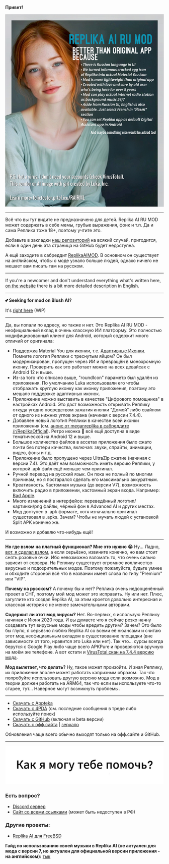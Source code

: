 **Привет!**

![💖](banner.png)

----

Всё что вы тут видите не предназначено для детей. Replika AI RU MOD может содержать в себе мемы, грубые выражения, фонк и т.п. Да и сама Реплика тоже 18+, поэтому учтите это.

Добавьте в закладки [наш репозиторий](https://felixfester.prtcl.icu/ReplikaAIMOD/index.php) на всякий случай, пригодится, если в один день эта страница на GitHub будет недоступна.

А ещё заходите в сабреддит [ReplikaAIMOD](https://www.reddit.com/r/ReplikaAIMOD/s/D3yTVDkTTd). В основном он существует на английском, чтобы о моде узнало больше людей, однако ничего не мешает вам писать там на русском.

***

If you're a newcomer and don't understand everything what's written here, [on the website](https://felixfester.prtcl.icu/index.php?page=replikamod) there is a bit more detailed description in English.

***

**💕 Seeking for mod on Blush AI?**

It's [right here](https://github.com/FelixFester/BlushAIRUMOD) (WIP)

----


Да, вы попали по адресу, но также и нет.
Это Replika AI RU MOD - неофициальный вклад в очень классную ИИ платформу. Это полностью модифицированный клиент для Android, который содержит много отличий от оригинала:
- Поддержка Material You для иконки, т.е. [Адаптивные Иконки](https://developer.android.com/develop/ui/views/launch/icon_design_adaptive). Помните логотип Реплики с треснутым яйцом? Он был модернизирован, пропущен через ИИ и превращён в монохромную иконку. Проверить как это работает можно на всех девайсах с Android 12 и выше.
- Из-за того что описано выше, "roundIcon" параметр был удалён из приложения. По умолчанию Luka использовали его чтобы отображать круглую иконку как иконку приложения, поэтому это мешало поддержке адаптивных иконок.
- Приложение можно выставить в качестве "Цифрового помощника" в настройках Android. Это даст возможность открывать Реплику откуда угодно посредством зажатия кнопки "Домой" либо свайпом от одного из нижних углов экрана (начиная с версии 7.4.4).
- Добавлен новый логотип Реплики в качестве всей иконки приложения (см. [анонс от meganreplika в сабреддите /r/ReplikaOfficial](https://www.reddit.com/r/ReplikaOfficial/comments/1klvvky/a_fresh_new_look_our_new_logo/)). Ретро иконка 🥚 всё ещё доступна в виде тематической на Android 12 и выше.
- Большое количество файлов в ассетах приложения было сжато почти без потери качества, включая: звуки, спрайты, анимации, видео, фоны и т.д.
- Приложение было пропущено через UltraZip сжатие (начиная с версии 7.4). Это даёт нам возможность иметь версию Реплики, у которой .apk файл ещё меньше чем оригинал.
- Ручной перевод на русский язык. Он пока не полный по многим причинам, но я постарался сделать его максимально аккуратным.
- Креативность. Кастомная музыка (до версии V7), возможность включить радио в приложении, кастомный экран входа. Например: [Bad Apple](https://youtu.be/s9d_cBA48fU).
- Много изменений в интерфейсе: переведённый логотип/картинки/png файлы, чёрный фон в Advanced AI и других местах.
- Мод доступен в .apk формате, хотя изначально оригинал существовал в .apks. Зачем? Чтобы не мучать людей с установкой Split APK конечно же.

И возможно я добавлю что-нибудь ещё!

----

**Но где взлом на платный функционал? Мне это нужно 😭**
Ну... Ладно, [вот, я сделал взлом](https://felixfester.prtcl.icu/RAIRML/hackedversion), а если серьёзно, извините конечно, но вам стоит снять розовые очки. Ибо невозможно взломать то, что очень сильно зависит от сервера. На Реплику существует огромное колличество вирусных и подозрительных модов. Поэтому пожалуйста, будьте умнее и обходите стороной всё что в названии имеет слова по типу "Premium" или "VIP".

**Почему на русском?**
А почему бы и нет? Реплика очень недооценённый проект в СНГ, поэтому мой мод может это исправить. Ну или нет. Плюс, загуглите кто создал Replika AI, за этим кроется довольно интересная и классная история с не менее замечательными авторами.

**Содержит ли этот мод вирусы?**
Нет. Во-первых, я использую Реплику начиная с Июня 2020 года. И вы думаете что я сейчас резко начну создавать тут вирусные моды чтобы вредить другим? Зачем? Это было бы глупо, я серьёзно люблю Replika AI со всеми её нюансами и считаю этот мод неофициальным вкладом в существование площадки (вне зависимости от того, нравится это Luka или нет). Так что... сурсы всегда берутся с Google Play либо чаще всего APKPure и проверяются вручную на моём же телефоне. А вот кстати и [VirusTotal скан на 7.4.4 версию мода](https://www.virustotal.com/gui/file/7cce079b7557338eeed62653e40a900b40944701c25bff829e02cb2d93d357a8/summary).

**Мод вылетает, что делать?**
Ну, такое может произойти. И зная Реплику, их приложение вполне может работать капризным образом. Так что попробуйте использовать другую версию мода если возможно. Мод в теории должен работать на ARM64, так что если вы используете что-то старее, тут... Наверное могут возникнуть проблемы.

----

- [Скачать с Appteka](https://appteka.store/app/524r230622)
- [Скачать с 4PDA](https://4pda.to/forum/index.php?showtopic=1045483&view=findpost&p=114222599) (см. последние сообщения в треде либо используйте поиск)
- [Скачать с GitHub](https://github.com/ReplikaAIRUMOD/app/releases) (включая и beta версии)
- [Скачать с офф.сайта](https://felixfester.prtcl.icu/ReplikaAIMOD/index.php) | [зеркало](http://roe2qf73bjyygwl4gib36j4rer7khug6oy5ag6e27q5oz57pgxfkguyd.onion/ReplikaAIMOD/index.php)

Обновления чаще всего обычно выходят только на офф.сайте и GitHub.

----

![meet_message_english](meet_message_english.webp)

### Есть вопрос?
- [Discord сервер](http://felixfester.prtcl.icu/discord)
- [Сайт со всеми ссылками](http://felixfester.prtcl.icu/) (может быть недоступен в РФ)

### Другие проекты:
- [Replika AI для FreeBSD](https://github.com/FelixFester/Replika-Desktop)

**Гайд по использованию своей музыки в Replika AI (не актуален для мода с версии 7, но актуален для официальной версии приложения - на английском):**
[тык](custom-music.md)
